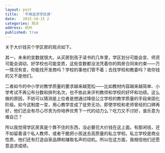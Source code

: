 ```yaml
---
layout: post
title:  '不用追求学区房'
date:   2015-10-15 2
categories: 观点
address: 杭州
published: true
---
```


<!--@excerpt-->
关于大价钱买个学区房的观点如下。

其一，未来的变数就很大。从买房到孩子读书的几年里，学区划分可能会变、师资可能会调动、好学校也可能变质，这些变数都没法凭着你的购房合同来约束——万一情况有变，你能找开发商吗？学校的事他们管不着；去找学校和教委吗？收你钱的又不是他们。

二者如今的中小学对教学质量的要求越来越宽松——比如教材内容越来越简单、小学考试不再公布分数和排列名次，也不依此来评判教师和学校的好坏和功绩。这么做的原因，不妨可以猜测是上位者是想通过降低公立学校的教学质量的手段来固化阶级。如今这制度一变，用心教学变成了徒劳无功，即使学校和老师曾经的口碑再好，他们还会有尽心尽责为你培养优秀下一代的动力么？吃力又不讨好，谁乐意为难自己？

所以我觉得学区房真是个靠不住的东西，没必要花大价钱在这上面。有那闲钱，还不如留着请个私人教师，或者干脆把小孩送去高质量的私立学校。私立学校是商业性质，他们还有打造自家品牌和赚取名声的动机。所以在这方面，我相信他们还愿意追求成绩。